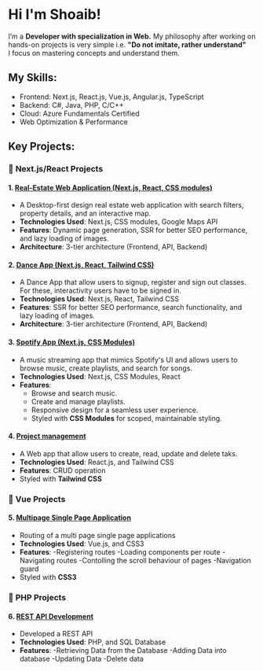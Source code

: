 # Hi I'm Shoaib!

I’m a **Developer with specialization in Web.**
My philosophy after working on hands-on projects is very simple i.e. **"Do not imitate, rather understand"**  
I focus on mastering concepts and understand them.

## My Skills:
- Frontend: Next.js, React.js, Vue.js, Angular.js, TypeScript
- Backend: C#, Java, PHP, C/C++
- Cloud: Azure Fundamentals Certified
- Web Optimization & Performance

## Key Projects:

### 🚀 **Next.js/React Projects**

#### 1. [Real-Estate Web Application (Next.js, React, CSS modules)](https://shoaib-realestate.vercel.app/)
- A Desktop-first design real estate web application with search filters, property details, and an interactive map.
- **Technologies Used**: Next.js, CSS modules, Google Maps API
- **Features**: Dynamic page generation, SSR for better SEO performance, and lazy loading of images.
- **Architecture**: 3-tier architecture (Frontend, API, Backend)

#### 2. [Dance App (Next.js, React, Tailwind CSS)](https://github.com/shoaibalirts/Dance-App-NextJS.git)
- A Dance App that allow users to signup, register and sign out classes. For these, interactivity users have to be signed in. 
- **Technologies Used**: Next.js, React, Tailwind CSS
- **Features**:  SSR for better SEO performance, search functionality, and lazy loading of images.
- **Architecture**: 3-tier architecture (Frontend, API, Backend)

#### 3. [Spotify App (Next.js, CSS Modules)](https://github.com/shoaibalirts/Spotify-App-NextJS.git)
- A music streaming app that mimics Spotify's UI and allows users to browse music, create playlists, and search for songs.
- **Technologies Used**: Next.js, CSS Modules, React
- **Features**: 
  - Browse and search music.
  - Create and manage playlists.
  - Responsive design for a seamless user experience.
  - Styled with **CSS Modules** for scoped, maintainable styling.
 
#### 4. [Project management](https://github.com/shoaibalirts/ProjectManagement-React-App.git)
- A Web app that allow users to create, read, update and delete taks.
- **Technologies Used**: React.js, and Tailwind CSS
- **Features**: CRUD operation 
- Styled with **Tailwind CSS**

### 🚀 **Vue Projects**
#### 5. [Multipage Single Page Application](https://github.com/shoaibalirts/VUE-Multipage-SPAs.git)
- Routing of a multi page single page applications
- **Technologies Used**: Vue.js, and CSS3
- **Features**: 
  -Registering routes
  -Loading components per route
  -Navigating routes
  -Contolling the scroll behaviour of pages
  -Navigation guard
- Styled with **CSS3**

### 🚀 **PHP Projects**
#### 6. [REST API Development](https://github.com/shoaibalirts/PHP-RESTAPI.git)  
- Developed a REST API 
- **Technologies Used**: PHP, and SQL Database
- **Features**: 
  -Retrieving Data from the Database
  -Adding Data into database
  -Updating Data
  -Delete data

